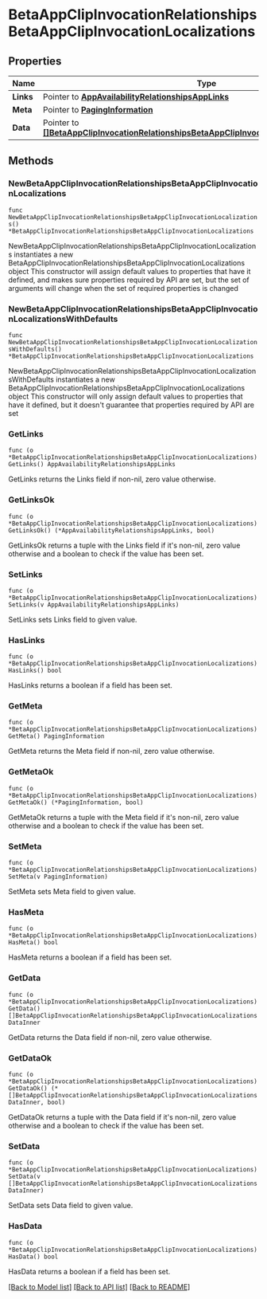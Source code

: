 # BetaAppClipInvocationRelationshipsBetaAppClipInvocationLocalizations

## Properties

Name | Type | Description | Notes
------------ | ------------- | ------------- | -------------
**Links** | Pointer to [**AppAvailabilityRelationshipsAppLinks**](AppAvailabilityRelationshipsAppLinks.md) |  | [optional] 
**Meta** | Pointer to [**PagingInformation**](PagingInformation.md) |  | [optional] 
**Data** | Pointer to [**[]BetaAppClipInvocationRelationshipsBetaAppClipInvocationLocalizationsDataInner**](BetaAppClipInvocationRelationshipsBetaAppClipInvocationLocalizationsDataInner.md) |  | [optional] 

## Methods

### NewBetaAppClipInvocationRelationshipsBetaAppClipInvocationLocalizations

`func NewBetaAppClipInvocationRelationshipsBetaAppClipInvocationLocalizations() *BetaAppClipInvocationRelationshipsBetaAppClipInvocationLocalizations`

NewBetaAppClipInvocationRelationshipsBetaAppClipInvocationLocalizations instantiates a new BetaAppClipInvocationRelationshipsBetaAppClipInvocationLocalizations object
This constructor will assign default values to properties that have it defined,
and makes sure properties required by API are set, but the set of arguments
will change when the set of required properties is changed

### NewBetaAppClipInvocationRelationshipsBetaAppClipInvocationLocalizationsWithDefaults

`func NewBetaAppClipInvocationRelationshipsBetaAppClipInvocationLocalizationsWithDefaults() *BetaAppClipInvocationRelationshipsBetaAppClipInvocationLocalizations`

NewBetaAppClipInvocationRelationshipsBetaAppClipInvocationLocalizationsWithDefaults instantiates a new BetaAppClipInvocationRelationshipsBetaAppClipInvocationLocalizations object
This constructor will only assign default values to properties that have it defined,
but it doesn't guarantee that properties required by API are set

### GetLinks

`func (o *BetaAppClipInvocationRelationshipsBetaAppClipInvocationLocalizations) GetLinks() AppAvailabilityRelationshipsAppLinks`

GetLinks returns the Links field if non-nil, zero value otherwise.

### GetLinksOk

`func (o *BetaAppClipInvocationRelationshipsBetaAppClipInvocationLocalizations) GetLinksOk() (*AppAvailabilityRelationshipsAppLinks, bool)`

GetLinksOk returns a tuple with the Links field if it's non-nil, zero value otherwise
and a boolean to check if the value has been set.

### SetLinks

`func (o *BetaAppClipInvocationRelationshipsBetaAppClipInvocationLocalizations) SetLinks(v AppAvailabilityRelationshipsAppLinks)`

SetLinks sets Links field to given value.

### HasLinks

`func (o *BetaAppClipInvocationRelationshipsBetaAppClipInvocationLocalizations) HasLinks() bool`

HasLinks returns a boolean if a field has been set.

### GetMeta

`func (o *BetaAppClipInvocationRelationshipsBetaAppClipInvocationLocalizations) GetMeta() PagingInformation`

GetMeta returns the Meta field if non-nil, zero value otherwise.

### GetMetaOk

`func (o *BetaAppClipInvocationRelationshipsBetaAppClipInvocationLocalizations) GetMetaOk() (*PagingInformation, bool)`

GetMetaOk returns a tuple with the Meta field if it's non-nil, zero value otherwise
and a boolean to check if the value has been set.

### SetMeta

`func (o *BetaAppClipInvocationRelationshipsBetaAppClipInvocationLocalizations) SetMeta(v PagingInformation)`

SetMeta sets Meta field to given value.

### HasMeta

`func (o *BetaAppClipInvocationRelationshipsBetaAppClipInvocationLocalizations) HasMeta() bool`

HasMeta returns a boolean if a field has been set.

### GetData

`func (o *BetaAppClipInvocationRelationshipsBetaAppClipInvocationLocalizations) GetData() []BetaAppClipInvocationRelationshipsBetaAppClipInvocationLocalizationsDataInner`

GetData returns the Data field if non-nil, zero value otherwise.

### GetDataOk

`func (o *BetaAppClipInvocationRelationshipsBetaAppClipInvocationLocalizations) GetDataOk() (*[]BetaAppClipInvocationRelationshipsBetaAppClipInvocationLocalizationsDataInner, bool)`

GetDataOk returns a tuple with the Data field if it's non-nil, zero value otherwise
and a boolean to check if the value has been set.

### SetData

`func (o *BetaAppClipInvocationRelationshipsBetaAppClipInvocationLocalizations) SetData(v []BetaAppClipInvocationRelationshipsBetaAppClipInvocationLocalizationsDataInner)`

SetData sets Data field to given value.

### HasData

`func (o *BetaAppClipInvocationRelationshipsBetaAppClipInvocationLocalizations) HasData() bool`

HasData returns a boolean if a field has been set.


[[Back to Model list]](../README.md#documentation-for-models) [[Back to API list]](../README.md#documentation-for-api-endpoints) [[Back to README]](../README.md)


